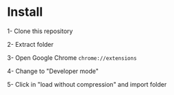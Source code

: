 # Install

1- Clone this repository

2- Extract folder

3- Open Google Chrome `chrome://extensions`

4- Change to "Developer mode"

5- Click in "load without compression" and import folder

